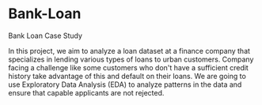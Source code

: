 # Bank-Loan
Bank Loan Case Study


In this project, we aim to analyze a loan dataset at a finance company that specializes in lending various types of loans to urban customers. Company facing a challenge like some customers who don't have a sufficient credit history take advantage of this and default on their loans. We are going to use Exploratory Data Analysis (EDA) to analyze patterns in the data and ensure that capable applicants are not rejected.
